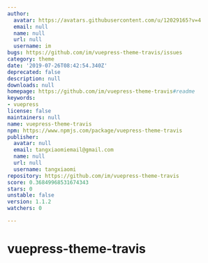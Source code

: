 ```yaml
---
author:
  avatar: https://avatars.githubusercontent.com/u/12029165?v=4
  email: null
  name: null
  url: null
  username: im
bugs: https://github.com/im/vuepress-theme-travis/issues
category: theme
date: '2019-07-26T08:42:54.340Z'
deprecated: false
description: null
downloads: null
homepage: https://github.com/im/vuepress-theme-travis#readme
keywords:
- vuepress
license: false
maintainers: null
name: vuepress-theme-travis
npm: https://www.npmjs.com/package/vuepress-theme-travis
publisher:
  avatar: null
  email: tangxiaomiemail@gmail.com
  name: null
  url: null
  username: tangxiaomi
repository: https://github.com/im/vuepress-theme-travis
score: 0.36849968531674343
stars: 0
unstable: false
version: 1.1.2
watchers: 0

---
```


# vuepress-theme-travis
